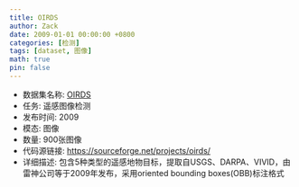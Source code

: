 ```yaml
---
title: OIRDS
author: Zack
date: 2009-01-01 00:00:00 +0800
categories: [检测]
tags: [dataset, 图像]
math: true
pin: false
---
```

- 数据集名称: [OIRDS](https://sourceforge.net/projects/oirds/)
- 任务: 遥感图像检测
- 发布时间: 2009
- 模态: 图像
- 数量: 900张图像
- 代码源链接: https://sourceforge.net/projects/oirds/
- 详细描述: 包含5种类型的遥感地物目标，提取自USGS、DARPA、VIVID，由雷神公司等于2009年发布，采用oriented bounding boxes(OBB)标注格式
